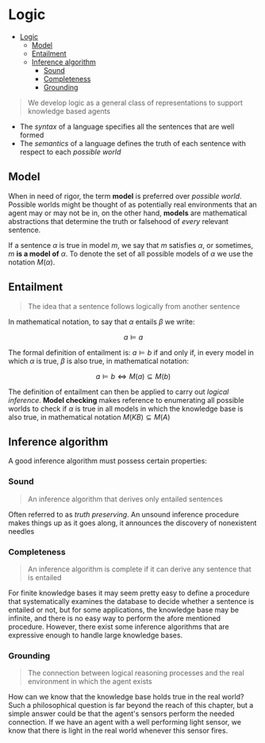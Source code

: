 # Logic

- [Logic](#logic)
  - [Model](#model)
  - [Entailment](#entailment)
  - [Inference algorithm](#inference-algorithm)
    - [Sound](#sound)
    - [Completeness](#completeness)
    - [Grounding](#grounding)

> We develop logic as a general class of representations to support knowledge based agents

- The _syntax_ of a language specifies all the sentences that are well formed
- The _semantics_ of a language defines the truth of each sentence with respect to each _possible world_

## Model

When in need of rigor, the term **model** is preferred over _possible world_. Possible worlds might be thought of as potentially real environments that an agent may or may not be in, on the other hand, **models** are mathematical abstractions that determine the truth or falsehood of _every_ relevant sentence.

If a sentence $\alpha$ is true in model $m$, we say that $m$ satisfies $\alpha$, or sometimes, $m$ **is a model of** $\alpha$. To denote the set of all possible models of $\alpha$ we use the notation $M(\alpha)$.

## Entailment

> The idea that a sentence follows logically from another sentence

In mathematical notation, to say that $\alpha$ entails $\beta$ we write:

$$ a \models a $$

The formal definition of entailment is: $a \models b$ if and only if, in every model in which $\alpha$ is true, $\beta$ is also true, in mathematical notation:

$$ a \models b \Leftrightarrow M(a) \subseteq M(b) $$

The definition of entailment can then be applied to carry out _logical inference_. **Model checking** makes reference to enumerating all possible worlds to check if $\alpha$ is true in all models in which the knowledge base is also true, in mathematical notation $M(KB) \subseteq M(A)$

## Inference algorithm

A good inference algorithm must possess certain properties:

### Sound

> An inference algorithm that derives only entailed sentences

Often referred to as _truth preserving_. An unsound inference procedure makes things up as it goes along, it announces the discovery of nonexistent needles

### Completeness

> An inference algorithm is complete if it can derive any sentence that is entailed

For finite knowledge bases it may seem pretty easy to define a procedure that systematically examines the database to decide whether a sentence is entailed or not, but for some applications, the knowledge base may be infinite, and there is no easy way to perform the afore mentioned procedure. However, there exist some inference algorithms that are expressive enough to handle large knowledge bases.

### Grounding

> The connection between logical reasoning processes and the real environment in which the agent exists

How can we know that the knowledge base holds true in the real world? Such a philosophical question is far beyond the reach of this chapter, but a simple answer could be that the agent's sensors perform the needed connection. If we have an agent with a well performing light sensor, we know that there is light in the real world whenever this sensor fires.
